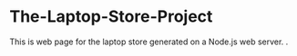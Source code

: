 # The-Laptop-Store-Project
This is web page for the laptop store generated on a Node.js web server.
.
